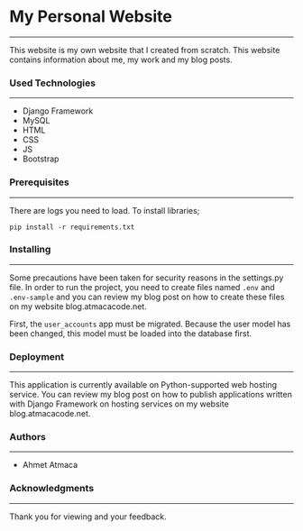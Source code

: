 # My Personal Website
<hr>
This website is my own website that I created from scratch. This website contains information about me, my work and my blog posts.

### Used Technologies
<hr>

* Django Framework
* MySQL
* HTML
* CSS
* JS
* Bootstrap

### Prerequisites
<hr>

There are logs you need to load. To install libraries;

`pip install -r requirements.txt`

### Installing
<hr>

Some precautions have been taken for security reasons in the settings.py file. In order to run the project, you need to create files named `.env` and `.env-sample` and you can review my blog post on how to create these files on my website blog.atmacacode.net.

First, the `user_accounts` app must be migrated. Because the user model has been changed, this model must be loaded into the database first.

### Deployment
<hr>

This application is currently available on Python-supported web hosting service. You can review my blog post on how to publish applications written with Django Framework on hosting services on my website blog.atmacacode.net.

### Authors
<hr>

* Ahmet Atmaca

### Acknowledgments
<hr>

Thank you for viewing and your feedback.
